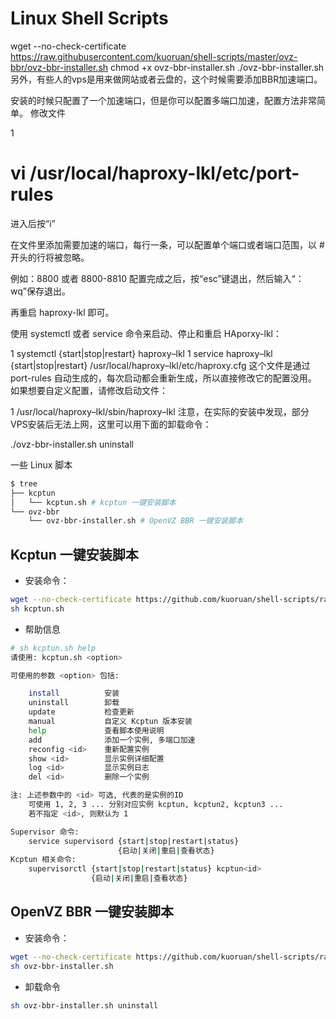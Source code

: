 # Linux Shell Scripts
wget --no-check-certificate https://raw.githubusercontent.com/kuoruan/shell-scripts/master/ovz-bbr/ovz-bbr-installer.sh
chmod +x ovz-bbr-installer.sh
./ovz-bbr-installer.sh
另外，有些人的vps是用来做网站或者云盘的，这个时候需要添加BBR加速端口。

安装的时候只配置了一个加速端口，但是你可以配置多端口加速，配置方法非常简单。 修改文件

1
# vi /usr/local/haproxy-lkl/etc/port-rules
进入后按“i”

在文件里添加需要加速的端口，每行一条，可以配置单个端口或者端口范围，以 # 开头的行将被忽略。

例如：8800 或者 8800-8810 配置完成之后，按“esc”键退出，然后输入“：wq”保存退出。

再重启 haproxy-lkl 即可。

使用 systemctl 或者 service 命令来启动、停止和重启 HAporxy-lkl：

1
systemctl {start|stop|restart} haproxy–lkl
1
service haproxy–lkl {start|stop|restart}
/usr/local/haproxy–lkl/etc/haproxy.cfg 这个文件是通过 port-rules 自动生成的，每次启动都会重新生成，所以直接修改它的配置没用。 如果想要自定义配置，请修改启动文件：

1
/usr/local/haproxy–lkl/sbin/haproxy–lkl
注意，在实际的安装中发现，部分VPS安装后无法上网，这里可以用下面的卸载命令：

./ovz-bbr-installer.sh uninstall

一些 Linux 脚本

```sh
$ tree
├── kcptun
│   └── kcptun.sh # kcptun 一键安装脚本
└── ovz-bbr
    └── ovz-bbr-installer.sh # OpenVZ BBR 一键安装脚本
```

## Kcptun 一键安装脚本

* 安装命令：

```sh
wget --no-check-certificate https://github.com/kuoruan/shell-scripts/raw/master/kcptun/kcptun.sh
sh kcptun.sh
```

* 帮助信息

```sh
# sh kcptun.sh help
请使用: kcptun.sh <option>

可使用的参数 <option> 包括:

    install          安装
    uninstall        卸载
    update           检查更新
    manual           自定义 Kcptun 版本安装
    help             查看脚本使用说明
    add              添加一个实例, 多端口加速
    reconfig <id>    重新配置实例
    show <id>        显示实例详细配置
    log <id>         显示实例日志
    del <id>         删除一个实例

注: 上述参数中的 <id> 可选, 代表的是实例的ID
    可使用 1, 2, 3 ... 分别对应实例 kcptun, kcptun2, kcptun3 ...
    若不指定 <id>, 则默认为 1

Supervisor 命令:
    service supervisord {start|stop|restart|status}
                        {启动|关闭|重启|查看状态}
Kcptun 相关命令:
    supervisorctl {start|stop|restart|status} kcptun<id>
                  {启动|关闭|重启|查看状态}
```

## OpenVZ BBR 一键安装脚本

* 安装命令：

```sh
wget --no-check-certificate https://github.com/kuoruan/shell-scripts/raw/master/ovz-bbr/ovz-bbr-installer.sh
sh ovz-bbr-installer.sh
```

* 卸载命令

```sh
sh ovz-bbr-installer.sh uninstall
```
